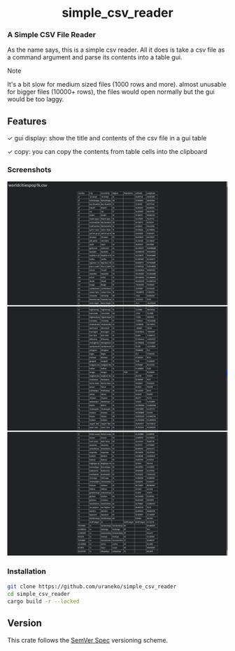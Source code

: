<h1 align="center">
    simple_csv_reader
</h1> 

<!-- [<img alt="github" src="https://img.shields.io/badge/github-uraneko.ragout-A5915F?style=for-the-badge&logo=github&labelColor=3a3a3a" height="25">](https://github.com/uraneko/ragout)  -->
<!-- [<img alt="crates.io" src="https://img.shields.io/crates/v/ragout.svg?style=for-the-badge&color=E40046&logo=rust&labelColor=3a3a3a" height="25">](https://crates.io/crates/ragout)  -->
<!-- [<img alt="docs.rs" src="https://img.shields.io/badge/docs.rs-ragout-495c9f?style=for-the-badge&logo=docsdotrs&labelColor=3a3a3a" height="25">](https://docs.rs/ragout)  -->
<!-- [<img alt="build status" src="https://img.shields.io/github/actions/workflow/status/uraneko/ragout/rust.yml?branch=main&style=for-the-badge&labelColor=3a3a3a" height="25">](https://github.com/uraneko/ragout/actions?query=branch%3Amain) -->
<!-- [<img alt="license" src="https://img.shields.io/github/license/uraneko/ragout?style=for-the-badge&labelColor=3a3a3a&color=ECD53F" height="25">](https://github.com/uraneko/ragout/blob/main/LICENSE) -->

<h3>
    A Simple CSV File Reader
</h3>
 
As the name says, this is a simple csv reader. All it does is take a csv file as a command argument and parse its contents into a table gui. 

> [!NOTE] 
> It's a bit slow for medium sized files (1000 rows and more). 
> almost unusable for bigger files (10000+ rows), the files would open normally but the gui would be too laggy.

## Features

✓ gui display: show the title and contents of the csv file in a gui table

✓ copy: you can copy the contents from table cells into the clipboard

### Screenshots 
![ss1](ss1.png)
![ss2](ss2.png)
![ss3](ss3.png)

### Installation

```bash
git clone https://github.com/uraneko/simple_csv_reader
cd simple_csv_reader
cargo build -r --locked 
```


## Version
This crate follows the [SemVer Spec](https://semver.org/) versioning scheme.

<br>
